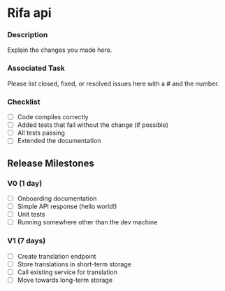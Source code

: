# Rifa api

### Description
Explain the changes you made here.

### Associated Task
Please list closed, fixed, or resolved issues here with a # and the number.

### Checklist
- [ ] Code compiles correctly
- [ ] Added tests that fail without the change (if possible)
- [ ] All tests passing
- [ ] Extended the documentation

## Release Milestones

### V0 (1 day)
- [ ] Onboarding documentation
- [ ] Simple API response (hello world!)
- [ ] Unit tests
- [ ] Running somewhere other than the dev machine

### V1 (7 days)
- [ ] Create translation endpoint
- [ ] Store translations in short-term storage
- [ ] Call existing service for translation
- [ ] Move towards long-term storage
